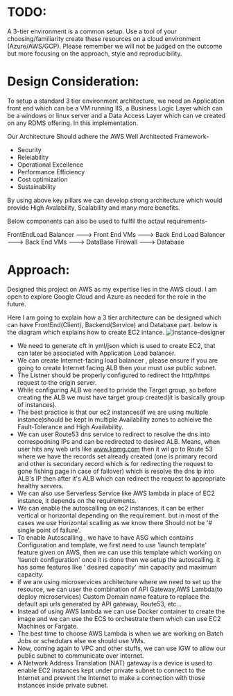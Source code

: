 # TODO:
A 3-tier environment is a common setup. Use a tool of your choosing/familiarity create these resources on a cloud environment (Azure/AWS/GCP). Please remember we will not be judged on the outcome but more focusing on the approach, style and reproducibility.

# Design Consideration:
To setup a standard 3 tier environment architecture, we need an Application front end which can be a VM running IIS, a Business Logic Layer which can be a windows or linux server and a Data Access Layer which can ve created on any RDMS offering. In this implementation.

Our Architecture Should adhere the AWS Well Architected Framework-
* Security
* Releiability
* Operational Excellence
* Performance Efficiency
* Cost optimization
* Sustainability

By using above key pillars we can develop strong architecture which would provide High Avalability, Scalability and many more benefits.

Below components can also be used to fullfil the actaul requirements-

FrontEndLoad Balancer ---> Front End VMs ---> Back End Load Balancer ---> Back End VMs ---> DataBase Firewall ---> Database

# Approach:
Designed this project on AWS as my expertise lies in the AWS cloud. I am open to explore Google Cloud and Azure as needed for the role in the future.

Here I am going to explain how a 3 tier architecture can be designed which can have FrontEnd(Client), Backend(Service) and Database part.
below is the diagram which explains how to create EC2 intance.
![instance-designer](https://user-images.githubusercontent.com/127096845/224490255-fa914ac2-0c3a-46b6-94e7-d8012d2be8fd.png)


* We need to generate cft in yml/json which is used to create EC2, that can later be associated with Application Load balancer.
* We can create Internet-facing load balancer , please ensure if you are going to create Internet facing ALB then your must use public subnet.
* The Listner should be properly configured to redirect the http/https request to the origin server.
* While configuring ALB we need to privide the Target group, so before creating the ALB we must have target group created(it is basically group of instances).
* The best practice is that our ec2 instances(if we are using multiple instance)should be kept in multiple Availability zones to achieive the Fault-Tolerance and High Availability.
* We can user Route53 dns service to redirect to resolve the dns into correspodning IPs and can be redirected to desired ALB. Means, when user hits any web urls like www.kpmg.com then it wil go to Route 53 where we have the records set already created (one is primary record and other is secondary record which is for redirecting the request to gone fishing page in case of failover) which is resolve the dns ip into ALB's IP then after it's ALB which can redirect the request to appropriate healthy servers.
* We can also use Serverless Service like AWS lambda in place of EC2 instance, it depends on the requirements.
* We can enable the autoscalling on ec2 instances. it can be either vertical or horizontal depending on the requirement. but in most of the cases we use Horizontal scalling as we know there Should not be '# single point of failure'.
* To enable Autoscalling , we have to have ASG which contains Configuration and template, we first need to use 'launch template' feature given on AWS, then we can use this template which working on 'launch configuration' once it is done then we setup the autoscalling. it has some features like ' desired capacity' min capacity and maximum capacity.
* if we are using microservices architecture where we need to set up the resource, we can user the combination of API Gateway,AWS Lambda(to deploy microservices) Custom Domain name feature to replace the default api urls generated by API gateway, Route53, etc...
* Instead of using AWS lambda we can use Docker container to create the image and we can use the ECS to orchestrate them which can use EC2 Machines or Fargate.
* The best time to choose AWS Lambda is when we are working on Batch Jobs or schedulars else we should use VMs.
* Now, coming again to VPC and other stuffs, we can use IGW to allow our public subnet to communicate over internet.
* A Network Address Translation (NAT) gateway is a device is used to enable EC2 instances kept under private subnet to connect to the Internet and prevent the Internet to make a connection with those instances inside private subnet.  
